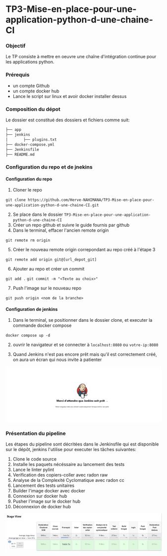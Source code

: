 # TP3-Mise-en-place-pour-une-application-python-d-une-chaine-CI

### Objectif

Le TP consiste à mettre en oeuvre une chaîne d'intégration continue pour les applications python.


### Prérequis

 - un compte Github
 - un compte docker hub
 - Lance le script sur linux et avoir docker installer dessus


### Composition du dépot

Le dossier est constitué des dossiers et fichiers comme suit:

```
├── app
├── jenkins
│       ├── plugins.txt
├── docker-compose.yml
├── Jenkinsfile
├── README.md
```
### Configuration du repo et de jnekins

#### Configuration du repo
1. Cloner le repo

`git clone https://github.com/Herve-NAHIMANA/TP3-Mise-en-place-pour-une-application-python-d-une-chaine-CI.git`

2. Se place dans le dossier `TP3-Mise-en-place-pour-une-application-python-d-une-chaine-CI`
3. Créer un repo github et suivre le guide fournis par github
4. Dans le terminal, effacer l'ancien remote origin

`git remote rm origin`

5. Créer le nouveau remote origin correpondant au repo créé à l'étape 3

`git remote add origin git@[url_depot_git]`

6. Ajouter au repo et créer un commit

`git add .`
`git commit -m "<Texte au choix>"`

7. Push l'image sur le nouveau repo

`git push origin <nom de la branche>`

#### Configuration de jenkins

1. Dans le terminal, se positionner dans le dossier clone, et executer la commande docker compose

`docker compose up -d`

2. ouvrir le navigateur et se connecter à `localhost:8080` ou `votre-ip:8080`

3. Quand Jenkins n'est pas encore prêt mais qu'il est correctement créé, on aura un écran qui nous invite à patienter

![](imgs/waiting.PNG)

### Présentation du pipeline

Les étapes du pipeline sont décritées dans le Jenkinsfile qui est disponible sur le dépôt, jenkins l'utilise pour executer les tâches suivantes:

1. Clone le code source
2. Installe les paquets nécéssaire au lancement des tests
3. Lance le linter pylint
4. Verification des copiers-coller avec radon raw
5. Analyse de la Complexité Cyclomatique avec radon cc 
6. Lancement des tests unitaires
7. Builder l'image docker avec docker
8. Connexion sur docker hub
9. Pusher l'image sur le docker hub
10. Déconnexion de docker hub

![](imgs/stageview.PNG)